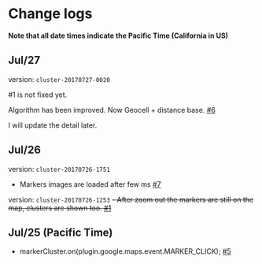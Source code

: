 # Change logs

**Note that all date times indicate the Pacific Time (California in US)**

## Jul/27

version: `cluster-20170727-0020`

#1 is not fixed yet.

Algorithm has been improved. Now Geocell + distance base. [#6](https://github.com/mapsplugin/cordova-plugin-googlemaps-cluster/issues/6)

I will update the detail later.

## Jul/26

version: `cluster-20170726-1751`
- Markers images are loaded after few ms [#7](https://github.com/mapsplugin/cordova-plugin-googlemaps-cluster/issues/7)

version: `cluster-20170726-1253`
~~- After zoom out the markers are still on the map, clusters are shown too. [#1](https://github.com/mapsplugin/cordova-plugin-googlemaps-cluster/issues/1)~~

## Jul/25 (Pacific Time)
- markerCluster.on(plugin.google.maps.event.MARKER_CLICK); [#5](https://github.com/mapsplugin/cordova-plugin-googlemaps-cluster/issues/5)

